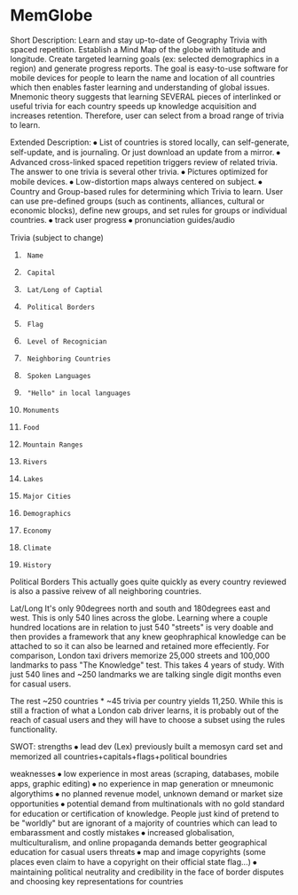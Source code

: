 # MemGlobe

Short Description:
Learn and stay up-to-date of Geography Trivia with spaced repetition. Establish a Mind Map of the globe with latitude and longitude. Create targeted learning goals (ex: selected demographics in a region) and generate progress reports. 
The goal is easy-to-use software for mobile devices for people to learn the name and location of all countries which then enables faster learning and understanding of global issues. 
Mnemonic theory suggests that learning SEVERAL pieces of interlinked or useful trivia for each country speeds up knowledge acquisition and increases retention. Therefore, user can select from a broad range of trivia to learn.

Extended Description:
⦁	List of countries is stored locally, can self-generate, self-update, and is journaling. Or just download an update from a mirror. 
⦁	Advanced cross-linked spaced repetition  triggers review of related trivia. The answer to one trivia is several other trivia.
⦁	Pictures optimized for mobile devices.
⦁	Low-distortion maps always centered on subject.
⦁	Country and Group-based rules for determining which Trivia to learn. User can use pre-defined groups (such as continents, alliances, cultural or economic blocks), define new groups, and set rules for groups or individual countries.
⦁	track user progress
⦁	pronunciation guides/audio

Trivia (subject to change)
1.		Name
2.		Capital
3.		Lat/Long of Captial
4.		Political Borders
5.		Flag
6.		Level of Recognician
7.		Neighboring Countries
8.		Spoken Languages
9.		"Hello" in local languages
10.		Monuments
11.		Food
12.		Mountain Ranges
13.		Rivers
14.		Lakes
15.		Major Cities
16.		Demographics
17.		Economy
18.		Climate
19.		History
	
Political Borders
This actually goes quite quickly as every country reviewed is also a passive reivew of all neighboring countries.

Lat/Long
It's only 90degrees north and south and 180degrees east and west. This is only 540 lines across the globe. Learning where a couple hundred locations are in relation to just 540 "streets" is very doable and then provides a framework that any knew geophraphical knowledge can be attached to so it can also be learned and retained more effeciently. For comparison, London taxi drivers memorize 25,000 streets and 100,000 landmarks to pass "The Knowledge" test. This takes 4 years of study. With just 540 lines and ~250 landmarks we are talking single digit months even for casual users.

The rest
~250 countries * ~45 trivia per country yields 11,250. While this is still a fraction of what a London cab driver learns, it is probably out of the reach of casual users and they will have to choose a subset using the rules functionality. 

SWOT:
strengths
⦁	lead dev (Lex) previously built a memosyn card set and memorized all countries+capitals+flags+political boundries

weaknesses
⦁	low experience in most areas (scraping, databases, mobile apps, graphic editing) 
⦁	no experience in map generation or mneumonic algorythims
⦁	no planned revenue model, unknown demand or market size
opportunities
⦁	potential demand from multinationals with no gold standard for education or certification of knowledge. People just kind of pretend to be "worldly" but are ignorant of a majority of countries which can lead to embarassment and costly mistakes
⦁	increased globalisation, multiculturalism, and online propaganda demands better geographical education for casual users
threats
⦁	map and image copyrights (some places even claim to have a copyright on their official state flag...)
⦁	maintaining political neutrality and credibility in the face of border disputes and choosing key representations for countries
